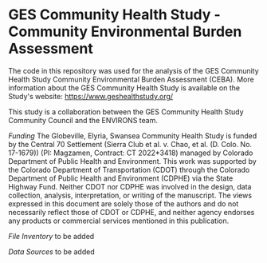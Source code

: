 # GES Community Health Study - Community Environmental Burden Assessment

The code in this repository was used for the analysis of the GES Community Health Study Community Environmental Burden Assessment (CEBA).
More information about the GES Community Health Study is available on the Study's website: https://www.geshealthstudy.org/

This study is a collaboration between the GES Community Health Study Community Council and the ENVIRONS team.

*Funding*
The Globeville, Elyria, Swansea Community Health Study is funded by the Central 70 Settlement (Sierra Club et al. v. Chao, et al. (D. Colo. No. 17-1679)) (PI: Magzamen, Contract: CT 2022*3418) managed by Colorado Department of Public Health and Environment.
This work was supported by the Colorado Department of Transportation (CDOT) through the Colorado Department of Public Health and Environment (CDPHE) via the State Highway Fund. Neither CDOT nor CDPHE was involved in the design, data collection, analysis, interpretation, or writing of the manuscript. The views expressed in this document are solely those of the authors and do not necessarily reflect those of CDOT or CDPHE, and neither agency endorses any products or commercial services mentioned in this publication. 

*File Inventory*
to be added

*Data Sources*
to be added